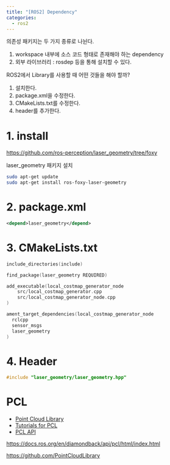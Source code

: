 ```yaml
---
title: "[ROS2] Dependency"
categories: 
  - ros2
---
```


의존성 패키지는 두 가지 종류로 나뉜다.

1. workspace 내부에 소스 코드 형태로 존재해야 하는 dependency
2. 외부 라이브러리 : rosdep 등을 통해 설치할 수 있다.

ROS2에서 Library를 사용할 때 어떤 것들을 해야 할까?

1. 설치한다.
2. package.xml을 수정한다.
3. CMakeLists.txt를 수정한다.
4. header를 추가한다.

# 1. install

https://github.com/ros-perception/laser_geometry/tree/foxy

laser_geometry 패키지 설치

```bash
sudo apt-get update
sudo apt-get install ros-foxy-laser-geometry
```

# 2. package.xml

```xml
<depend>laser_geometry</depend>
```

# 3. CMakeLists.txt

```cpp
include_directories(include)

find_package(laser_geometry REQUIRED)

add_executable(local_costmap_generator_node 
    src/local_costmap_generator.cpp 
    src/local_costmap_generator_node.cpp
)

ament_target_dependencies(local_costmap_generator_node 
  rclcpp
  sensor_msgs
  laser_geometry
)
```

# 4. Header

```cpp
#include "laser_geometry/laser_geometry.hpp"
```

# PCL

- [Point Cloud Library](https://pointclouds.org/)
- [Tutorials for PCL](https://pcl.readthedocs.io/projects/tutorials/en/master/)
- [PCL API](https://pointclouds.org/documentation/)

https://docs.ros.org/en/diamondback/api/pcl/html/index.html

https://github.com/PointCloudLibrary